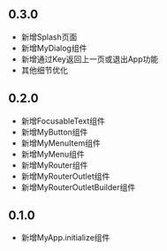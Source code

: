 ## 0.3.0

* 新增Splash页面
* 新增MyDialog组件
* 新增通过Key返回上一页或退出App功能
* 其他细节优化

## 0.2.0

* 新增FocusableText组件
* 新增MyButton组件
* 新增MyMenuItem组件
* 新增MyMenu组件
* 新增MyRouter组件
* 新增MyRouterOutlet组件
* 新增MyRouterOutletBuilder组件

## 0.1.0

* 新增MyApp.initialize组件
